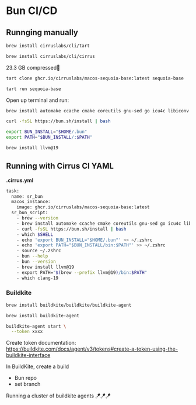 # Bun CI/CD


## Runnging manually
```bash
brew install cirruslabs/cli/tart
```

```bash
brew install cirruslabs/cli/cirrus
```

23.3 GB compressed😬
```bash
tart clone ghcr.io/cirruslabs/macos-sequoia-base:latest sequoia-base
```

```bash
tart run sequoia-base
```

Open up terminal and run:
```bash
brew install automake ccache cmake coreutils gnu-sed go icu4c libiconv libtool ninja pkg-config rust ruby
```

```bash
curl -fsSL https://bun.sh/install | bash
```

```bash
export BUN_INSTALL="$HOME/.bun"
export PATH="$BUN_INSTALL/:$PATH"
```


```bash
brew install llvm@19
```

## Running with Cirrus CI YAML
**.cirrus.yml**
```bash
task:
  name: sr_bun
  macos_instance:
    image: ghcr.io/cirruslabs/macos-sequoia-base:latest
  sr_bun_script:
    - brew --version
    - brew install automake ccache cmake coreutils gnu-sed go icu4c libiconv libtool ninja pkg-config rust ruby
    - curl -fsSL https://bun.sh/install | bash
    - which $SHELL
    - echo 'export BUN_INSTALL="$HOME/.bun"' >> ~/.zshrc
    - echo 'export PATH="$BUN_INSTALL/bin:$PATH"' >> ~/.zshrc
    - source ~/.zshrc
    - bun --help
    - bun --version
    - brew install llvm@19
    - export PATH="$(brew --prefix llvm@19)/bin:$PATH"
    - which clang-19
```


### Buildkite

```bash
brew install buildkite/buildkite/buildkite-agent
```

```bash
brew install buildkite-agent 
```

```bash
buildkite-agent start \
  --token xxxx
```

Create token documentation:
https://buildkite.com/docs/agent/v3/tokens#create-a-token-using-the-buildkite-interface

In BuildKite, create a build
- Bun repo
- set branch

Running a cluster of buildkite agents 🪁🪁🪁 
